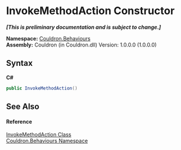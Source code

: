 # InvokeMethodAction Constructor 
 _**\[This is preliminary documentation and is subject to change.\]**_

**Namespace:**&nbsp;<a href="N_Couldron_Behaviours">Couldron.Behaviours</a><br />**Assembly:**&nbsp;Couldron (in Couldron.dll) Version: 1.0.0.0 (1.0.0.0)

## Syntax

**C#**<br />
``` C#
public InvokeMethodAction()
```


## See Also


#### Reference
<a href="T_Couldron_Behaviours_InvokeMethodAction">InvokeMethodAction Class</a><br /><a href="N_Couldron_Behaviours">Couldron.Behaviours Namespace</a><br />